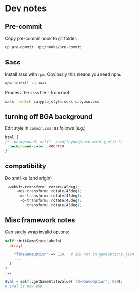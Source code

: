 # Dev notes

## Pre-commit

Copy pre-commit hook to git folder:

```bash
cp pre-commit .git/hooks/pre-commit
```

## Sass

Install sass with `npm`. Obviously this means you need npm.

```bash
npm install -g sass
```

Process the `scss` file - from root:

```bash
sass --watch calypso_style.scss calypso.css
```

## turning off BGA background

Edit style in `common.css`: as follows (e.g.)

```css
html {
/*  background: url("../img/layout/back-main.jpg"); */
  background-color: #00FF00;
}
```

## compatibility

Do smt like (and origin)

```css
 -webkit-transform: rotate(45deg);
     -moz-transform: rotate(45deg);
      -ms-transform: rotate(45deg);
       -o-transform: rotate(45deg);
          transform: rotate(45deg);
```

## Misc framework notes

Can safely wrap invalid options:

```php
self::initGameStateLabels(
  array(
    ...
    "fakeGameOption" => 109,  # 109 not in gameoptions.json
    ...
  )
)
...

$val = self::getGameStateValue('fakeGameOption', 999);
# $val is now 999
```
